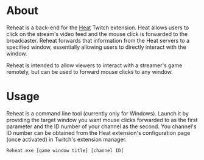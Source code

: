 # About

Reheat is a back-end for the [Heat](https://github.com/scottgarner/Heat/wiki/) Twitch extension. Heat allows users to click on the stream's video feed and the mouse click is forwarded to the broadcaster. Reheat forwards that information from the Heat servers to a specified window, essentially allowing users to directly interact with the window.

Reheat is intended to allow viewers to interact with a streamer's game remotely, but can be used to forward mouse clicks to any window.

# Usage

Reheat is a command line tool (currently only for Windows). Launch it by providing the target window you want mouse clicks forwarded to as the first parameter and the ID number of your channel as the second. You channel's ID number can be obtained from the Heat extension's configuration page (once activated) in Twitch's extension manager.

```
Reheat.exe [game window title] [channel ID]
```
